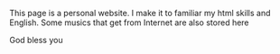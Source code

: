 This page is a personal website.
I make it to familiar my html skills and English.
Some musics that get from Internet are also stored here

God bless you

